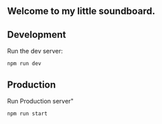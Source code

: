 ## Welcome to my little soundboard.

## Development

Run the dev server:

```shellscript
npm run dev
```

## Production

Run Production server"

```shellscript
npm run start
```
